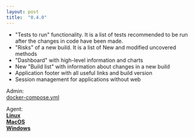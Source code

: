 ```yaml
---
layout: post
title:  "0.4.0"
---
```

* "Tests to run" functionality. It is a list of tests recommended to be run after the changes in code have been made. 
* "Risks" of a new build. It is a list of New and modified uncovered methods
* "Dashboard" with high-level information and charts
* New "Build list" with information about changes in a new build
* Application footer with all useful links and build version 
* Session management for applications without web

Admin:  
[docker-compose.yml](https://github.com/Drill4J/drill4j.github.io/blob/master/assets/files/0.4.0/docker-compose.yml)

Agent:  
[**Linux**](https://oss.jfrog.org/artifactory/oss-release-local/com/epam/drill/drill-agent-linuxX64/0.4.0/drill-agent-linuxX64-0.4.0.zip)    
[**MacOS**](https://oss.jfrog.org/artifactory/oss-release-local/com/epam/drill/drill-agent-macosX64/0.4.0/drill-agent-macosX64-0.4.0.zip)    
[**Windows**](https://oss.jfrog.org/artifactory/oss-release-local/com/epam/drill/drill-agent-mingwX64/0.4.0/drill-agent-mingwX64-0.4.0.zip)  